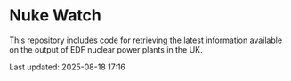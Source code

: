 # Nuke Watch

This repository includes code for retrieving the latest information available on the output of EDF nuclear power plants in the UK.

Last updated: 2025-08-18 17:16